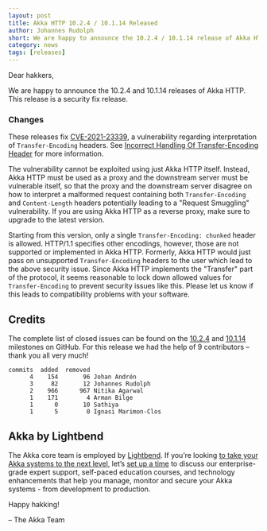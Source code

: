 ```yaml
---
layout: post
title: Akka HTTP 10.2.4 / 10.1.14 Released
author: Johannes Rudolph
short: We are happy to announce the 10.2.4 / 10.1.14 release of Akka HTTP
category: news
tags: [releases]
---
```


Dear hakkers,

We are happy to announce the 10.2.4 and 10.1.14 releases of Akka HTTP. This release is a security fix release.

### Changes

These releases fix [CVE-2021-23339](https://nvd.nist.gov/vuln/detail/CVE-2021-23339), a vulnerability regarding interpretation of `Transfer-Encoding` headers. See
[Incorrect Handling Of Transfer-Encoding Header](https://doc.akka.io/docs/akka-http/current/security/2021-02-24-incorrect-handling-of-Transfer-Encoding-header.html) for more information.

The vulnerability cannot be exploited using just Akka HTTP itself. Instead, Akka HTTP must be used as a proxy and the downstream server must be vulnerable itself, so
that the proxy and the downstream server disagree on how to interpret a malformed request containing both `Transfer-Encoding` and `Content-Length` headers potentially
leading to a "Request Smuggling" vulnerability. If you are using Akka HTTP as a reverse proxy, make sure to upgrade to the latest version.

Starting from this version, only a single `Transfer-Encoding: chunked` header is allowed. HTTP/1.1 specifies other encodings, however, those are not supported or
implemented in Akka HTTP. Formerly, Akka HTTP would just pass on unsupported `Transfer-Encoding` headers to the user which lead to the above security issue. Since
Akka HTTP implements the "Transfer" part of the protocol, it seems reasonable to lock down allowed values for `Transfer-Encoding` to prevent security issues like this.
Please let us know if this leads to compatibility problems with your software.

## Credits

The complete list of closed issues can be found on the [10.2.4](https://github.com/akka/akka-http/milestone/62?closed=1) and 
[10.1.14](https://github.com/akka/akka-http/milestone/60?closed=1) milestones on GitHub.
For this release we had the help of 9 contributors – thank you all very much!

```
commits  added  removed
      4    154       96 Johan Andrén
      3     82       12 Johannes Rudolph
      2    966      967 Nitika Agarwal
      1    171        4 Arman Bilge
      1      0       10 Sathiya
      1      5        0 Ignasi Marimon-Clos
```

## Akka by Lightbend

The Akka core team is employed by [Lightbend](https://www.lightbend.com/). If you’re looking [to take your Akka systems to the next level](https://www.lightbend.com/akka#subscription), let’s [set up a time](https://www.lightbend.com/contact) to discuss our enterprise-grade expert support, self-paced education courses, and technology enhancements that help you manage, monitor and secure your Akka systems - from development to production.

Happy hakking!

– The Akka Team
